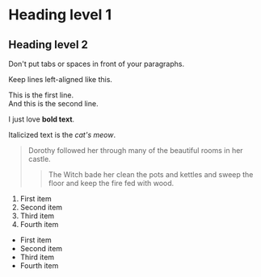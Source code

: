 # Heading level 1

## Heading level 2

Don't put tabs or spaces in front of your paragraphs.

Keep lines left-aligned like this.


This is the first line.  
And this is the second line.


I just love **bold text**.


Italicized text is the *cat's meow*.


> Dorothy followed her through many of the beautiful rooms in her castle.
>
>> The Witch bade her clean the pots and kettles and sweep the floor and keep the fire fed with wood.


1. First item
2. Second item
3. Third item
4. Fourth item


- First item
- Second item
- Third item
- Fourth item





